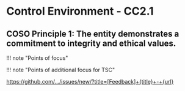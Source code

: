 #  Control Environment - CC2.1
## COSO Principle 1: The entity demonstrates a commitment to integrity and ethical values.


!!! note "Points of focus"


!!! note "Points of additional focus for TSC"


https://github.com/.../issues/new/?title=[Feedback]+{title}+-+{url}
